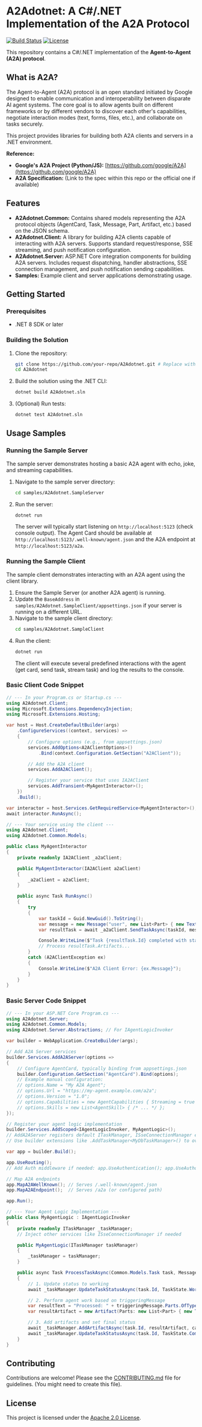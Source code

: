 # A2Adotnet: A C#/.NET Implementation of the A2A Protocol

[![Build Status](https://img.shields.io/badge/build-passing-brightgreen)](https://github.com/your-repo/A2Adotnet) <!-- Replace with actual build status badge -->
[![License](https://img.shields.io/badge/license-Apache%202.0-blue)](LICENSE) <!-- Assuming Apache 2.0, update if different -->

This repository contains a C#/.NET implementation of the **Agent-to-Agent (A2A) protocol**.

## What is A2A?

The Agent-to-Agent (A2A) protocol is an open standard initiated by Google designed to enable communication and interoperability between disparate AI agent systems. The core goal is to allow agents built on different frameworks or by different vendors to discover each other's capabilities, negotiate interaction modes (text, forms, files, etc.), and collaborate on tasks securely.

This project provides libraries for building both A2A clients and servers in a .NET environment.

**Reference:**
*   **Google's A2A Project (Python/JS):** [https://github.com/google/A2A](https://github.com/google/A2A)
*   **A2A Specification:** (Link to the spec within this repo or the official one if available)

## Features

*   **A2Adotnet.Common:** Contains shared models representing the A2A protocol objects (AgentCard, Task, Message, Part, Artifact, etc.) based on the JSON schema.
*   **A2Adotnet.Client:** A library for building A2A clients capable of interacting with A2A servers. Supports standard request/response, SSE streaming, and push notification configuration.
*   **A2Adotnet.Server:** ASP.NET Core integration components for building A2A servers. Includes request dispatching, handler abstractions, SSE connection management, and push notification sending capabilities.
*   **Samples:** Example client and server applications demonstrating usage.

## Getting Started

### Prerequisites

*   .NET 8 SDK or later

### Building the Solution

1.  Clone the repository:
    ```bash
    git clone https://github.com/your-repo/A2Adotnet.git # Replace with actual repo URL
    cd A2Adotnet
    ```
2.  Build the solution using the .NET CLI:
    ```bash
    dotnet build A2Adotnet.sln
    ```
3.  (Optional) Run tests:
    ```bash
    dotnet test A2Adotnet.sln
    ```

## Usage Samples

### Running the Sample Server

The sample server demonstrates hosting a basic A2A agent with echo, joke, and streaming capabilities.

1.  Navigate to the sample server directory:
    ```bash
    cd samples/A2Adotnet.SampleServer
    ```
2.  Run the server:
    ```bash
    dotnet run
    ```
    The server will typically start listening on `http://localhost:5123` (check console output). The Agent Card should be available at `http://localhost:5123/.well-known/agent.json` and the A2A endpoint at `http://localhost:5123/a2a`.

### Running the Sample Client

The sample client demonstrates interacting with an A2A agent using the client library.

1.  Ensure the Sample Server (or another A2A agent) is running.
2.  Update the `BaseAddress` in `samples/A2Adotnet.SampleClient/appsettings.json` if your server is running on a different URL.
3.  Navigate to the sample client directory:
    ```bash
    cd samples/A2Adotnet.SampleClient
    ```
4.  Run the client:
    ```bash
    dotnet run
    ```
    The client will execute several predefined interactions with the agent (get card, send task, stream task) and log the results to the console.

### Basic Client Code Snippet

```csharp
// --- In your Program.cs or Startup.cs ---
using A2Adotnet.Client;
using Microsoft.Extensions.DependencyInjection;
using Microsoft.Extensions.Hosting;

var host = Host.CreateDefaultBuilder(args)
    .ConfigureServices((context, services) =>
    {
        // Configure options (e.g., from appsettings.json)
        services.AddOptions<A2AClientOptions>()
            .Bind(context.Configuration.GetSection("A2AClient"));

        // Add the A2A client
        services.AddA2AClient();

        // Register your service that uses IA2AClient
        services.AddTransient<MyAgentInteractor>();
    })
    .Build();

var interactor = host.Services.GetRequiredService<MyAgentInteractor>();
await interactor.RunAsync();

// --- Your service using the client ---
using A2Adotnet.Client;
using A2Adotnet.Common.Models;

public class MyAgentInteractor
{
    private readonly IA2AClient _a2aClient;

    public MyAgentInteractor(IA2AClient a2aClient)
    {
        _a2aClient = a2aClient;
    }

    public async Task RunAsync()
    {
        try
        {
            var taskId = Guid.NewGuid().ToString();
            var message = new Message("user", new List<Part> { new TextPart("Tell me a joke") });
            var resultTask = await _a2aClient.SendTaskAsync(taskId, message);

            Console.WriteLine($"Task {resultTask.Id} completed with status: {resultTask.Status.State}");
            // Process resultTask.Artifacts...
        }
        catch (A2AClientException ex)
        {
            Console.WriteLine($"A2A Client Error: {ex.Message}");
        }
    }
}
```

### Basic Server Code Snippet

```csharp
// --- In your ASP.NET Core Program.cs ---
using A2Adotnet.Server;
using A2Adotnet.Common.Models;
using A2Adotnet.Server.Abstractions; // For IAgentLogicInvoker

var builder = WebApplication.CreateBuilder(args);

// Add A2A Server services
builder.Services.AddA2AServer(options =>
{
    // Configure AgentCard, typically binding from appsettings.json
    builder.Configuration.GetSection("AgentCard").Bind(options);
    // Example manual configuration:
    // options.Name = "My A2A Agent";
    // options.Url = "https://my-agent.example.com/a2a";
    // options.Version = "1.0";
    // options.Capabilities = new AgentCapabilities { Streaming = true };
    // options.Skills = new List<AgentSkill> { /* ... */ };
});

// Register your agent logic implementation
builder.Services.AddScoped<IAgentLogicInvoker, MyAgentLogic>();
// AddA2AServer registers default ITaskManager, ISseConnectionManager etc.
// Use builder extensions like .AddTaskManager<MyDbTaskManager>() to override defaults.

var app = builder.Build();

app.UseRouting();
// Add Auth middleware if needed: app.UseAuthentication(); app.UseAuthorization();

// Map A2A endpoints
app.MapA2AWellKnown(); // Serves /.well-known/agent.json
app.MapA2AEndpoint();  // Serves /a2a (or configured path)

app.Run();

// --- Your Agent Logic Implementation ---
public class MyAgentLogic : IAgentLogicInvoker
{
    private readonly ITaskManager _taskManager;
    // Inject other services like ISseConnectionManager if needed

    public MyAgentLogic(ITaskManager taskManager)
    {
        _taskManager = taskManager;
    }

    public async Task ProcessTaskAsync(Common.Models.Task task, Message triggeringMessage, CancellationToken cancellationToken)
    {
        // 1. Update status to working
        await _taskManager.UpdateTaskStatusAsync(task.Id, TaskState.Working, null, cancellationToken);

        // 2. Perform agent work based on triggeringMessage
        var resultText = "Processed: " + triggeringMessage.Parts.OfType<TextPart>().FirstOrDefault()?.Text;
        var resultArtifact = new Artifact(Parts: new List<Part> { new TextPart(resultText) });

        // 3. Add artifacts and set final status
        await _taskManager.AddArtifactAsync(task.Id, resultArtifact, cancellationToken);
        await _taskManager.UpdateTaskStatusAsync(task.Id, TaskState.Completed, null, cancellationToken);
    }
}

```

## Contributing

Contributions are welcome! Please see the [CONTRIBUTING.md](CONTRIBUTING.md) file for guidelines. (You might need to create this file).

## License

This project is licensed under the [Apache 2.0 License](LICENSE).